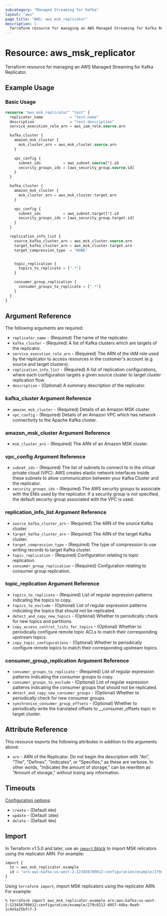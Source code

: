 ```yaml
---
subcategory: "Managed Streaming for Kafka"
layout: "aws"
page_title: "AWS: aws_msk_replicator"
description: |-
  Terraform resource for managing an AWS Managed Streaming for Kafka Replicator.
---
```


# Resource: aws_msk_replicator

Terraform resource for managing an AWS Managed Streaming for Kafka Replicator.

## Example Usage

### Basic Usage

```terraform
resource "aws_msk_replicator" "test" {
  replicator_name            = "test-name"
  description                = "test-description"
  service_execution_role_arn = aws_iam_role.source.arn

  kafka_cluster {
    amazon_msk_cluster {
      msk_cluster_arn = aws_msk_cluster.source.arn
    }

    vpc_config {
      subnet_ids          = aws_subnet.source[*].id
      security_groups_ids = [aws_security_group.source.id]
    }
  }

  kafka_cluster {
    amazon_msk_cluster {
      msk_cluster_arn = aws_msk_cluster.target.arn
    }

    vpc_config {
      subnet_ids          = aws_subnet.target[*].id
      security_groups_ids = [aws_security_group.target.id]
    }
  }

  replication_info_list {
    source_kafka_cluster_arn = aws_msk_cluster.source.arn
    target_kafka_cluster_arn = aws_msk_cluster.target.arn
    target_compression_type  = "NONE"


    topic_replication {
      topics_to_replicate = [".*"]
    }

    consumer_group_replication {
      consumer_groups_to_replicate = [".*"]
    }
  }
}
```

## Argument Reference

The following arguments are required:

* `replicator_name` - (Required) The name of the replicator.
* `kafka_cluster` - (Required) A list of Kafka clusters which are targets of the replicator.
* `service_execution_role_arn` - (Required) The ARN of the IAM role used by the replicator to access resources in the customer's account (e.g source and target clusters).
* `replication_info_list` - (Required) A list of replication configurations, where each configuration targets a given source cluster to target cluster replication flow.
* `description` - (Optional) A summary description of the replicator.

### kafka_cluster Argument Reference

* `amazon_msk_cluster` - (Required) Details of an Amazon MSK cluster.
* `vpc_config` - (Required) Details of an Amazon VPC which has network connectivity to the Apache Kafka cluster.

### amazon_msk_cluster Argument Reference

* `msk_cluster_arn` - (Required) The ARN of an Amazon MSK cluster.

### vpc_config Argument Reference

* `subnet_ids` - (Required) The list of subnets to connect to in the virtual private cloud (VPC). AWS creates elastic network interfaces inside these subnets to allow communication between your Kafka Cluster and the replicator.
* `security_groups_ids` - (Required) The AWS security groups to associate with the ENIs used by the replicator. If a security group is not specified, the default security group associated with the VPC is used.

### replication_info_list Argument Reference

* `source_kafka_cluster_arn` - (Required) The ARN of the source Kafka cluster.
* `target_kafka_cluster_arn` - (Required) The ARN of the target Kafka cluster.
* `target_compression_type` - (Required) The type of compression to use writing records to target Kafka cluster.
* `topic_replication` - (Required) Configuration relating to topic replication.
* `consumer_group_replication` - (Required) Confguration relating to consumer group replication.

### topic_replication Argument Reference

* `topics_to_replicate` - (Required) List of regular expression patterns indicating the topics to copy.
* `topics_to_exclude` - (Optional) List of regular expression patterns indicating the topics that should not be replicated.
* `detect_and_copy_new_topics` - (Optional) Whether to periodically check for new topics and partitions.
* `copy_access_control_lists_for_topics` - (Optional) Whether to periodically configure remote topic ACLs to match their corresponding upstream topics.
* `copy_topic_configurations` - (Optional) Whether to periodically configure remote topics to match their corresponding upstream topics.

### consumer_group_replication Argument Reference

* `consumer_groups_to_replicate` - (Required) List of regular expression patterns indicating the consumer groups to copy.
* `consumer_groups_to_exclude` - (Optional) List of regular expression patterns indicating the consumer groups that should not be replicated.
* `detect_and_copy_new_consumer_groups` - (Optional) Whether to periodically check for new consumer groups.
* `synchronise_consumer_group_offsets` - (Optional) Whether to periodically write the translated offsets to __consumer_offsets topic in target cluster.

## Attribute Reference

This resource exports the following attributes in addition to the arguments above:

* `arn` - ARN of the Replicator. Do not begin the description with "An", "The", "Defines", "Indicates", or "Specifies," as these are verbose. In other words, "Indicates the amount of storage," can be rewritten as "Amount of storage," without losing any information.

## Timeouts

[Configuration options](https://developer.hashicorp.com/terraform/language/resources/syntax#operation-timeouts):

* `create` - (Default `60m`)
* `update` - (Default `180m`)
* `delete` - (Default `90m`)

## Import

In Terraform v1.5.0 and later, use an [`import` block](https://developer.hashicorp.com/terraform/language/import) to import MSK relicators using the replicator ARN. For example:

```terraform
import {
  to = aws_msk_replicator.example
  id = "arn:aws:kafka:us-west-2:123456789012:configuration/example/279c0212-d057-4dba-9aa9-1c4e5a25bfc7-3"
}
```

Using `terraform import`, import MSK replicators using the replicator ARN. For example:

```console
% terraform import aws_msk_replicator.example arn:aws:kafka:us-west-2:123456789012:configuration/example/279c0212-d057-4dba-9aa9-1c4e5a25bfc7-3
```
